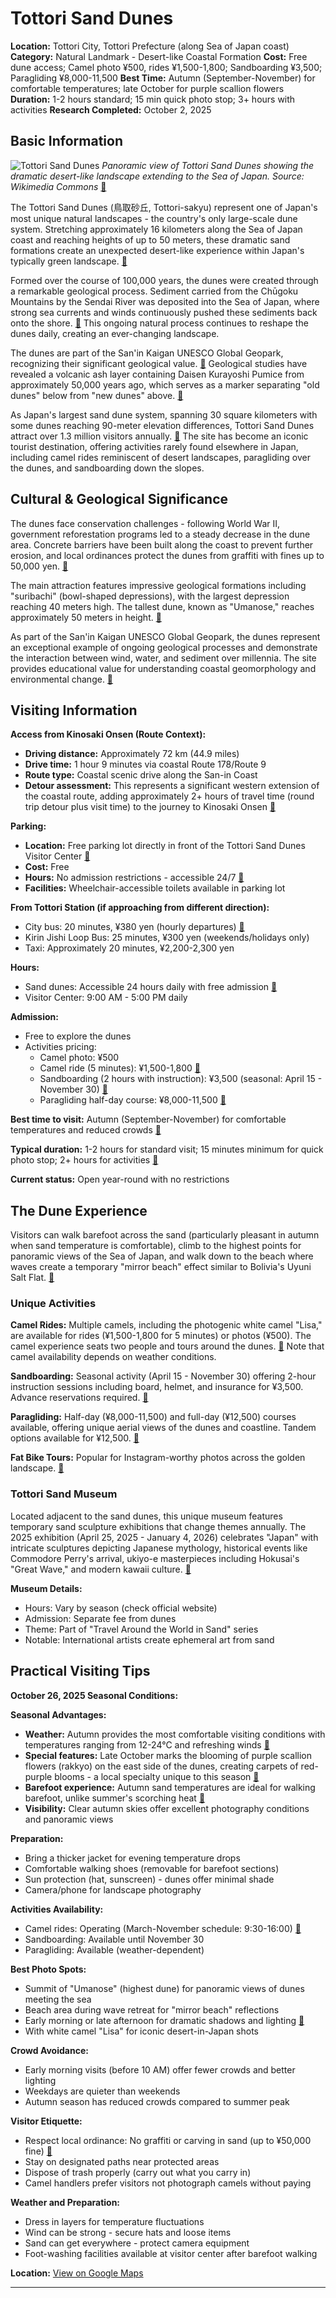 # Tottori Sand Dunes

**Location:** Tottori City, Tottori Prefecture (along Sea of Japan coast)
**Category:** Natural Landmark - Desert-like Coastal Formation
**Cost:** Free dune access; Camel photo ¥500, rides ¥1,500-1,800; Sandboarding ¥3,500; Paragliding ¥8,000-11,500
**Best Time:** Autumn (September-November) for comfortable temperatures; late October for purple scallion flowers
**Duration:** 1-2 hours standard; 15 min quick photo stop; 3+ hours with activities
**Research Completed:** October 2, 2025

## Basic Information

![Tottori Sand Dunes](https://upload.wikimedia.org/wikipedia/commons/e/e1/Tottori-Sakyu_Tottori_Japan.JPG)
*Panoramic view of Tottori Sand Dunes showing the dramatic desert-like landscape extending to the Sea of Japan. Source: Wikimedia Commons* [🔗](https://en.wikipedia.org/wiki/Tottori_Sand_Dunes)

The Tottori Sand Dunes (鳥取砂丘, Tottori-sakyu) represent one of Japan's most unique natural landscapes - the country's only large-scale dune system. Stretching approximately 16 kilometers along the Sea of Japan coast and reaching heights of up to 50 meters, these dramatic sand formations create an unexpected desert-like experience within Japan's typically green landscape. [🔗](https://www.japan.travel/en/spot/949/)

Formed over the course of 100,000 years, the dunes were created through a remarkable geological process. Sediment carried from the Chūgoku Mountains by the Sendai River was deposited into the Sea of Japan, where strong sea currents and winds continuously pushed these sediments back onto the shore. [🔗](https://en.wikipedia.org/wiki/Tottori_Sand_Dunes) This ongoing natural process continues to reshape the dunes daily, creating an ever-changing landscape.

The dunes are part of the San'in Kaigan UNESCO Global Geopark, recognizing their significant geological value. [🔗](https://sanin-geo.jp/english/gallery/tottori-sand-dunes/) Geological studies have revealed a volcanic ash layer containing Daisen Kurayoshi Pumice from approximately 50,000 years ago, which serves as a marker separating "old dunes" below from "new dunes" above. [🔗](https://en.wikipedia.org/wiki/Tottori_Sand_Dunes)

As Japan's largest sand dune system, spanning 30 square kilometers with some dunes reaching 90-meter elevation differences, Tottori Sand Dunes attract over 1.3 million visitors annually. [🔗](https://www.japan.travel/en/spot/949/) The site has become an iconic tourist destination, offering activities rarely found elsewhere in Japan, including camel rides reminiscent of desert landscapes, paragliding over the dunes, and sandboarding down the slopes.

## Cultural & Geological Significance

The dunes face conservation challenges - following World War II, government reforestation programs led to a steady decrease in the dune area. Concrete barriers have been built along the coast to prevent further erosion, and local ordinances protect the dunes from graffiti with fines up to 50,000 yen. [🔗](https://en.wikipedia.org/wiki/Tottori_Sand_Dunes)

The main attraction features impressive geological formations including "suribachi" (bowl-shaped depressions), with the largest depression reaching 40 meters high. The tallest dune, known as "Umanose," reaches approximately 50 meters in height. [🔗](https://en.wikipedia.org/wiki/Tottori_Sand_Dunes)

As part of the San'in Kaigan UNESCO Global Geopark, the dunes represent an exceptional example of ongoing geological processes and demonstrate the interaction between wind, water, and sediment over millennia. The site provides educational value for understanding coastal geomorphology and environmental change. [🔗](https://sanin-geo.jp/english/gallery/tottori-sand-dunes/)

## Visiting Information

**Access from Kinosaki Onsen (Route Context):**
- **Driving distance:** Approximately 72 km (44.9 miles)
- **Drive time:** 1 hour 9 minutes via coastal Route 178/Route 9
- **Route type:** Coastal scenic drive along the San-in Coast
- **Detour assessment:** This represents a significant western extension of the coastal route, adding approximately 2+ hours of travel time (round trip detour plus visit time) to the journey to Kinosaki Onsen [🔗](https://www.rome2rio.com/s/Kinosaki-Onsen-eki/Tottori-Sand-Dunes)

**Parking:**
- **Location:** Free parking lot directly in front of the Tottori Sand Dunes Visitor Center [🔗](https://www.sakyu-vc.com/en/access/)
- **Cost:** Free
- **Hours:** No admission restrictions - accessible 24/7 [🔗](https://www.sakyu-vc.com/en/faq/)
- **Facilities:** Wheelchair-accessible toilets available in parking lot

**From Tottori Station (if approaching from different direction):**
- City bus: 20 minutes, ¥380 yen (hourly departures) [🔗](https://www.japan-guide.com/e/e8102.html)
- Kirin Jishi Loop Bus: 25 minutes, ¥300 yen (weekends/holidays only)
- Taxi: Approximately 20 minutes, ¥2,200-2,300 yen

**Hours:**
- Sand dunes: Accessible 24 hours daily with free admission [🔗](https://www.sakyu-vc.com/en/faq/)
- Visitor Center: 9:00 AM - 5:00 PM daily

**Admission:**
- Free to explore the dunes
- Activities pricing:
  - Camel photo: ¥500
  - Camel ride (5 minutes): ¥1,500-1,800 [🔗](https://www.sakyu-vc.com/en/activity/1591/)
  - Sandboarding (2 hours with instruction): ¥3,500 (seasonal: April 15 - November 30) [🔗](https://en.activityjapan.com/feature/tottori_dunes/)
  - Paragliding half-day course: ¥8,000-11,500 [🔗](https://www.sakyu-vc.com/en/activity/1584/)

**Best time to visit:** Autumn (September-November) for comfortable temperatures and reduced crowds [🔗](https://www.sakyu-vc.com/en/season/autumn/)

**Typical duration:** 1-2 hours for standard visit; 15 minutes minimum for quick photo stop; 2+ hours for activities [🔗](https://www.tripadvisor.com/Attraction_Review-g298138-d1367839-Reviews-Tottori_Sand_Dunes-Tottori_Tottori_Prefecture_Chugoku.html)

**Current status:** Open year-round with no restrictions

## The Dune Experience

Visitors can walk barefoot across the sand (particularly pleasant in autumn when sand temperature is comfortable), climb to the highest points for panoramic views of the Sea of Japan, and walk down to the beach where waves create a temporary "mirror beach" effect similar to Bolivia's Uyuni Salt Flat. [🔗](https://en.activityjapan.com/feature/tottori_dunes/)

### Unique Activities

**Camel Rides:** Multiple camels, including the photogenic white camel "Lisa," are available for rides (¥1,500-1,800 for 5 minutes) or photos (¥500). The camel experience seats two people and tours around the dunes. [🔗](https://www.sakyu-vc.com/en/activity/1591/) Note that camel availability depends on weather conditions.

**Sandboarding:** Seasonal activity (April 15 - November 30) offering 2-hour instruction sessions including board, helmet, and insurance for ¥3,500. Advance reservations required. [🔗](https://en.activityjapan.com/feature/tottori_dunes/)

**Paragliding:** Half-day (¥8,000-11,500) and full-day (¥12,500) courses available, offering unique aerial views of the dunes and coastline. Tandem options available for ¥12,500. [🔗](https://www.sakyu-vc.com/en/activity/1584/)

**Fat Bike Tours:** Popular for Instagram-worthy photos across the golden landscape. [🔗](https://www.japan.travel/national-parks/parks/saninkaigan/see-and-do/tottori-sand-dunes-photo-tour/)

### Tottori Sand Museum

Located adjacent to the sand dunes, this unique museum features temporary sand sculpture exhibitions that change themes annually. The 2025 exhibition (April 25, 2025 - January 4, 2026) celebrates "Japan" with intricate sculptures depicting Japanese mythology, historical events like Commodore Perry's arrival, ukiyo-e masterpieces including Hokusai's "Great Wave," and modern kawaii culture. [🔗](https://en.japantravel.com/shimane/tottori-sand-museum-in-2025-a-celebration-of-japan/71871)

**Museum Details:**
- Hours: Vary by season (check official website)
- Admission: Separate fee from dunes
- Theme: Part of "Travel Around the World in Sand" series
- Notable: International artists create ephemeral art from sand

## Practical Visiting Tips

**October 26, 2025 Seasonal Conditions:**

**Seasonal Advantages:**
- **Weather:** Autumn provides the most comfortable visiting conditions with temperatures ranging from 12-24°C and refreshing winds [🔗](https://www.sakyu-vc.com/en/season/autumn/)
- **Special features:** Late October marks the blooming of purple scallion flowers (rakkyo) on the east side of the dunes, creating carpets of red-purple blooms - a local specialty unique to this season [🔗](https://www.sakyu-vc.com/en/season/autumn/)
- **Barefoot experience:** Autumn sand temperatures are ideal for walking barefoot, unlike summer's scorching heat [🔗](https://www.sakyu-vc.com/en/season/autumn/)
- **Visibility:** Clear autumn skies offer excellent photography conditions and panoramic views

**Preparation:**
- Bring a thicker jacket for evening temperature drops
- Comfortable walking shoes (removable for barefoot sections)
- Sun protection (hat, sunscreen) - dunes offer minimal shade
- Camera/phone for landscape photography

**Activities Availability:**
- Camel rides: Operating (March-November schedule: 9:30-16:00) [🔗](https://www.accessible-japan.com/places/japan/tottori/tottori-1/attractions/tottori-sand-dunes/)
- Sandboarding: Available until November 30
- Paragliding: Available (weather-dependent)

**Best Photo Spots:**
- Summit of "Umanose" (highest dune) for panoramic views of dunes meeting the sea
- Beach area during wave retreat for "mirror beach" reflections
- Early morning or late afternoon for dramatic shadows and lighting [🔗](https://www.japan.travel/national-parks/parks/saninkaigan/see-and-do/tottori-sand-dunes-photo-tour/)
- With white camel "Lisa" for iconic desert-in-Japan shots

**Crowd Avoidance:**
- Early morning visits (before 10 AM) offer fewer crowds and better lighting
- Weekdays are quieter than weekends
- Autumn season has reduced crowds compared to summer peak

**Visitor Etiquette:**
- Respect local ordinance: No graffiti or carving in sand (up to ¥50,000 fine) [🔗](https://en.wikipedia.org/wiki/Tottori_Sand_Dunes)
- Stay on designated paths near protected areas
- Dispose of trash properly (carry out what you carry in)
- Camel handlers prefer visitors not photograph camels without paying

**Weather and Preparation:**
- Dress in layers for temperature fluctuations
- Wind can be strong - secure hats and loose items
- Sand can get everywhere - protect camera equipment
- Foot-washing facilities available at visitor center after barefoot walking

**Location:** [View on Google Maps](https://maps.google.com/maps?q=35.5368,134.2325)

---